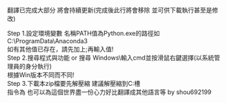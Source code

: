 翻譯已完成大部分 
將會持續更新(完成後此行將會移除 並可供下載執行甚至是修改)

Step 1.設定環境變數 名稱PATH值為Python.exe的路徑如C:\ProgramData\Anaconda3                 
       如有其他值已存在，請先加上;再輸入值!                
Step 2.搜尋程式與功能 or 搜尋 Windows\輸入cmd並按滑鼠右鍵選擇(以系統管理員的身分執行)               
       根據Win版本不同而不同!        
Step 3.下載本zip檔要先解壓縮 建議解壓縮到C:槽      
       指令為
也可以為這個世界盡一份心力好比翻譯成其他語言等
by shou692199
